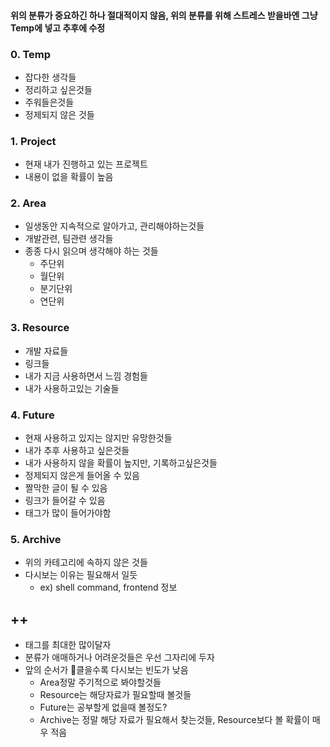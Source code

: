 #### **위의 분류가 중요하긴 하나 절대적이지 않음, 위의 분류를 위해 스트레스 받을바엔 그냥 Temp에 넣고 추후에 수정**

### 0. Temp
- 잡다한 생각들
- 정리하고 싶은것들
- 주워들은것들
- 정제되지 않은 것들
### 1. Project
- 현재 내가 진행하고 있는 프로젝트
- 내용이 없을 확률이 높음
### 2. Area
- 일생동안 지속적으로 알아가고, 관리해야하는것들
- 개발관련, 팀관련 생각들
- 종종 다시 읽으며 생각해야 하는 것들
	- 주단위
	- 월단위
	- 분기단위
	- 연단위
### 3. Resource
- 개발 자료들
- 링크들
- 내가 지금 사용하면서  느낌 경험들
- 내가 사용하고있는 기술들
### 4. Future
- 현재 사용하고 있지는 않지만 유망한것들
- 내가 추후 사용하고 싶은것들
- 내가 사용하지 않을 확률이 높지만, 기록하고싶은것들
- 정제되지 않은게 들어올 수 있음
- 짤막한 글이 될 수 있음
- 링크가 들어갈 수 있음
- 태그가 많이 들어가야함

### 5. Archive
- 위의 카테고리에 속하지 않은 것들
- 다시보는 이유는 필요해서 일듯
	- ex) shell command, frontend 정보

## ++
- 태그를 최대한 많이달자
- 분류가 애매하거나 어려운것들은 우선 그자리에 두자
- 앞의 순서가 클을수록 다시보는 빈도가 낮음
	- Area정말 주기적으로 봐야할것들
	- Resource는 해당자료가 필요할때 볼것들
	- Future는 공부할게 없을때 볼정도?
	- Archive는 정말 해당 자료가 필요해서 찾는것들, Resource보다 볼 확률이 매우 적음
